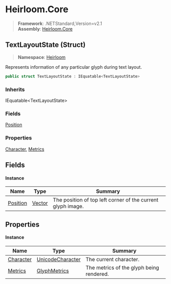 # Heirloom.Core

> **Framework**: .NETStandard,Version=v2.1  
> **Assembly**: [Heirloom.Core][0]

## TextLayoutState (Struct)

> **Namespace**: [Heirloom][0]

Represents information of any particular glyph during text layout.

```cs
public struct TextLayoutState : IEquatable<TextLayoutState>
```

### Inherits

IEquatable\<TextLayoutState>

### Fields

[Position][1]

### Properties

[Character][2], [Metrics][3]

## Fields

#### Instance

| Name          | Type        | Summary                                                     |
|---------------|-------------|-------------------------------------------------------------|
| [Position][1] | [Vector][4] | The position of top left corner of the current glyph image. |

## Properties

#### Instance

| Name           | Type                  | Summary                                  |
|----------------|-----------------------|------------------------------------------|
| [Character][2] | [UnicodeCharacter][5] | The current character.                   |
| [Metrics][3]   | [GlyphMetrics][6]     | The metrics of the glyph being rendered. |

[0]: ../../Heirloom.Core.md
[1]: TextLayoutState/Position.md
[2]: TextLayoutState/Character.md
[3]: TextLayoutState/Metrics.md
[4]: Vector.md
[5]: UnicodeCharacter.md
[6]: GlyphMetrics.md
